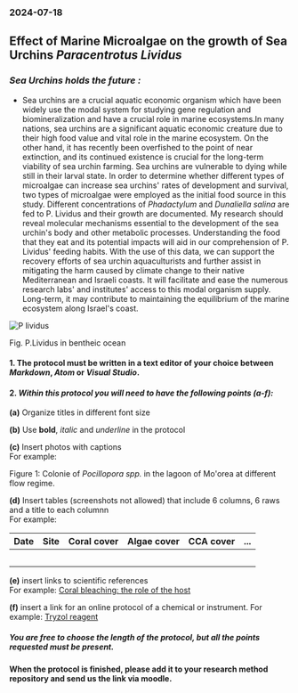 ### 2024-07-18 
## Effect of Marine Microalgae on the growth of Sea Urchins *Paracentrotus Lividus*
### *Sea Urchins holds the future :*

* Sea urchins are a crucial aquatic economic organism which have been widely use the modal system for studying gene regulation and biomineralization and have a crucial role in marine ecosystems.In many nations, sea urchins are a significant aquatic economic creature due to their high food value and vital role in the marine ecosystem. On the other hand, it has recently been overfished to the point of near extinction, and its continued existence is crucial for the long-term viability of sea urchin farming. Sea urchins are vulnerable to dying while still in their larval state. In order to determine whether different types of microalgae can increase sea urchins' rates of development and survival, two types of microalgae were employed as the initial food source in this study. Different concentrations of *Phadactylum* and *Dunaliella salina* are fed to P. Lividus and their growth are documented. My research should reveal molecular mechanisms essential to the development of the sea urchin's body and other metabolic processes. Understanding the food that they eat and its potential impacts will aid in our comprehension of P. Lividus' feeding habits. With the use of this data, we can support the recovery efforts of sea urchin aquaculturists and further assist in mitigating the harm caused by climate change to their native Mediterranean and Israeli coasts. It will facilitate and ease the numerous research labs' and institutes' access to this modal organism supply. Long-term, it may contribute to maintaining the equilibrium of the marine ecosystem along Israel's coast.  

![P lividus](https://github.com/prakashaman717/Effect-of-Marine-Microalgae-on-the-developmental-growth-of-Sea-Urchins-Paracentrotus-Lividus/blob/main/Images/P%20lividus.jpg) 

Fig. P.Lividus in bentheic ocean



 
#### 1. The protocol must be written in a text editor of your choice between *Markdown*, *Atom* or *Visual Studio*.

#### 2. _Within this protocol you will need to have the following points (a-f):_ 

**(a)** Organize titles in different font size

**(b)** Use **bold**, *italic* and _underline_ in the protocol
 
**(c)** Insert photos with captions  
For example:   
   

Figure 1: Colonie of *Pocillopora spp.* in the lagoon of Mo'orea at different flow regime.  

**(d)** Insert tables (screenshots not allowed) that include 6 columns, 6 raws and a title to each columnn     
For example:   

| Date | Site | Coral cover | Algae cover | CCA cover | ... |
|------|------|-------------|-------------|-----------|-----|
|      |      |             |             |           |     |
|      |      |             |             |           |     |
|      |      |             |             |           |     |
|      |      |             |             |           |     |
|      |      |             |             |           |     |


**(e)** insert links to scientific references   
For example: [Coral bleaching: the role of the host](https://www.sciencedirect.com/science/article/pii/S0169534708003236)  

**(f)** insert a link for an online protocol of a chemical or instrument.
 For example: [Tryzol reagent](chrome-extension://efaidnbmnnnibpcajpcglclefindmkaj/https://assets.thermofisher.com/TFS-Assets/LSG/manuals/trizol_reagent.pdf)

##### You are free to choose the length of the protocol, but all the points requested must be present. 

#### When the protocol is finished, please add it to your research method repository and send us the link via moodle. 

  




